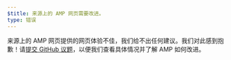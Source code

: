 ```yaml
---
$title: 来源上的 AMP 网页需要改进。
type: 错误
---
```


来源上的 AMP 网页提供的网页体验不佳，我们给不出任何建议。我们对此感到抱歉！请[提交 GitHub 议题](https://github.com/ampproject/amphtml/issues/new?assignees=&labels=Type%3A+Page+experience&template=page-experience.md&title=Page+experience+issue)，以便我们查看具体情况并了解 AMP 如何改进。
